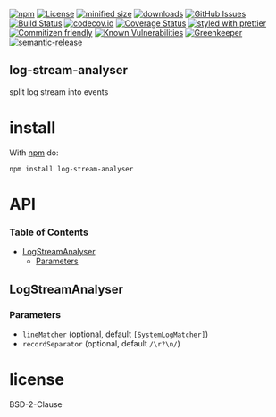 [![npm](https://img.shields.io/npm/v/log-stream-analyser.svg)](https://www.npmjs.com/package/log-stream-analyser)
[![License](https://img.shields.io/badge/License-BSD%203--Clause-blue.svg)](https://opensource.org/licenses/BSD-3-Clause)
[![minified size](https://badgen.net/bundlephobia/min/log-stream-analyser)](https://bundlephobia.com/result?p=log-stream-analyser)
[![downloads](http://img.shields.io/npm/dm/log-stream-analyser.svg?style=flat-square)](https://npmjs.org/package/log-stream-analyser)
[![GitHub Issues](https://img.shields.io/github/issues/arlac77/log-stream-analyser.svg?style=flat-square)](https://github.com/arlac77/log-stream-analyser/issues)
[![Build Status](https://secure.travis-ci.org/arlac77/log-stream-analyser.png)](http://travis-ci.org/arlac77/log-stream-analyser)
[![codecov.io](http://codecov.io/github/arlac77/log-stream-analyser/coverage.svg?branch=master)](http://codecov.io/github/arlac77/log-stream-analyser?branch=master)
[![Coverage Status](https://coveralls.io/repos/arlac77/log-stream-analyser/badge.svg)](https://coveralls.io/r/arlac77/log-stream-analyser)
[![styled with prettier](https://img.shields.io/badge/styled_with-prettier-ff69b4.svg)](https://github.com/prettier/prettier)
[![Commitizen friendly](https://img.shields.io/badge/commitizen-friendly-brightgreen.svg)](http://commitizen.github.io/cz-cli/)
[![Known Vulnerabilities](https://snyk.io/test/github/arlac77/log-stream-analyser/badge.svg)](https://snyk.io/test/github/arlac77/log-stream-analyser)
[![Greenkeeper](https://badges.greenkeeper.io/arlac77/log-stream-analyser.svg)](https://greenkeeper.io/)
[![semantic-release](https://img.shields.io/badge/%20%20%F0%9F%93%A6%F0%9F%9A%80-semantic--release-e10079.svg)](https://github.com/arlac77/log-stream-analyser)

## log-stream-analyser

split log stream into events

# install

With [npm](http://npmjs.org) do:

```shell
npm install log-stream-analyser
```

# API

<!-- Generated by documentation.js. Update this documentation by updating the source code. -->

### Table of Contents

-   [LogStreamAnalyser](#logstreamanalyser)
    -   [Parameters](#parameters)

## LogStreamAnalyser

### Parameters

-   `lineMatcher`   (optional, default `[SystemLogMatcher]`)
-   `recordSeparator`   (optional, default `/\r?\n/`)

# license

BSD-2-Clause
